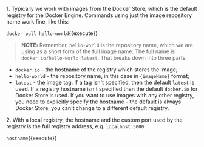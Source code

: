 1\. Typically we work with images from the Docker Store, which is the default registry for the Docker Engine. Commands using just the image repository name work fine, like this:

`docker pull hello-world`{{execute}}

> **NOTE:** Remember, `hello-world` is the repository name, which we are using as a short form of the full image name. The full name is `docker.io/hello-world:latest`. That breaks down into three parts:
- `docker.io` - the hostname of the registry which stores the image;
- `hello-world` - the repository name, in this case in `{imageName}` format;
- `latest` - the image tag.
If a tag isn't specified, then the default `latest` is used. If a registry hostname isn't specified then the default `docker.io` for Docker Store is used. If you want to use images with any other registry, you need to explicitly specify the hostname - the default is always Docker Store, you can't change to a different default registry.

2\. With a local registry, the hostname and the custom port used by the registry is the full registry address, e.g. `localhost:5000`. 

`hostname`{{execute}}